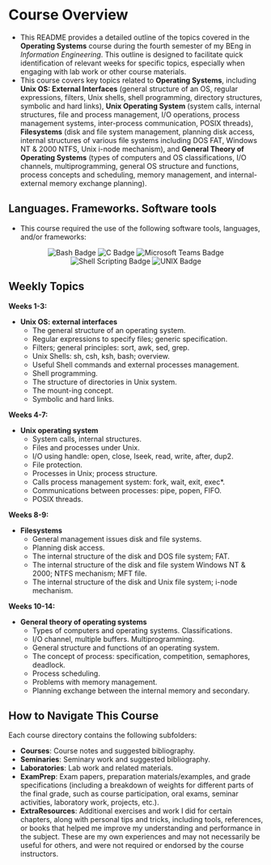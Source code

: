 # Course Overview

- This README provides a detailed outline of the topics covered in the **Operating Systems** course during the fourth semester of my BEng in _Information Engineering_. This outline is designed to facilitate quick identification of relevant weeks for specific topics, especially when engaging with lab work or other course materials.
- This course covers key topics related to **Operating Systems**, including **Unix OS: External Interfaces** (general structure of an OS, regular expressions, filters, Unix shells, shell programming, directory structures, symbolic and hard links), **Unix Operating System** (system calls, internal structures, file and process management, I/O operations, process management systems, inter-process communication, POSIX threads), **Filesystems** (disk and file system management, planning disk access, internal structures of various file systems including DOS FAT, Windows NT & 2000 NTFS, Unix i-node mechanism), and **General Theory of Operating Systems** (types of computers and OS classifications, I/O channels, multiprogramming, general OS structure and functions, process concepts and scheduling, memory management, and internal-external memory exchange planning).

## Languages. Frameworks. Software tools

- This course required the use of the following software tools, languages, and/or frameworks:

<div align="center">
  
<p>
  <img alt="Bash Badge" src="https://img.shields.io/badge/Bash-%23000000?style=for-the-badge&logo=bash&logoColor=white">
  <img alt="C Badge" src="https://img.shields.io/badge/Programming Language-%23A8B9CC?style=for-the-badge&logo=c&logoColor=white">
  <img alt="Microsoft Teams Badge" src="https://img.shields.io/badge/Microsoft Teams-%236264A7?style=for-the-badge&logo=microsoftteams&logoColor=white">
  <img alt="Shell Scripting Badge" src="https://img.shields.io/badge/Shell Scripting Language-%234EAA25?style=for-the-badge&logo=shellscript&logoColor=white">
  <img alt="UNIX Badge" src="https://img.shields.io/badge/UNIX-%23075AB4?style=for-the-badge&logo=unix&logoColor=white">
</p>

</div>

## Weekly Topics

**Weeks 1-3:** 
- **Unix OS: external interfaces**
  - The general structure of an operating system.
  - Regular expressions to specify files; generic specification.
  - Filters; general principles: sort, awk, sed, grep.
  - Unix Shells: sh, csh, ksh, bash; overview.
  - Useful Shell commands and external processes management.
  - Shell programming.
  - The structure of directories in Unix system.
  - The mount-ing concept.
  - Symbolic and hard links.

**Weeks 4-7:**
- **Unix operating system**
  - System calls, internal structures.
  - Files and processes under Unix.
  - I/O using handle: open, close, lseek, read, write, after, dup2.
  - File protection.
  - Processes in Unix; process structure.
  - Calls process management system: fork, wait, exit, exec*.
  - Communications between processes: pipe, popen, FIFO.
  - POSIX threads.

**Weeks 8-9:**
- **Filesystems**
  - General management issues disk and file systems.
  - Planning disk access.
  - The internal structure of the disk and DOS file system; FAT.
  - The internal structure of the disk and file system Windows NT & 2000; NTFS mechanism; MFT file.
  - The internal structure of the disk and Unix file system; i-node mechanism.

**Weeks 10-14:**
- **General theory of operating systems**
  - Types of computers and operating systems. Classifications.
  - I/O channel, multiple buffers. Multiprogramming.
  - General structure and functions of an operating system.
  - The concept of process: specification, competition, semaphores, deadlock.
  - Process scheduling.
  - Problems with memory management.
  - Planning exchange between the internal memory and secondary.

## How to Navigate This Course

Each course directory contains the following subfolders:

- **Courses**: Course notes and suggested bibliography.
- **Seminaries**: Seminary work and suggested bibliography.
- **Laboratories**: Lab work and related materials.
- **ExamPrep**: Exam papers, preparation materials/examples, and grade specifications (including a breakdown of weights for different parts of the final grade, such as course participation, oral exams, seminar activities, laboratory work, projects, etc.).
- **ExtraResources**: Additional exercises and work I did for certain chapters, along with personal tips and tricks, including tools, references, or books that helped me improve my understanding and performance in the subject. These are my own experiences and may not necessarily be useful for others, and were not required or endorsed by the course instructors.


